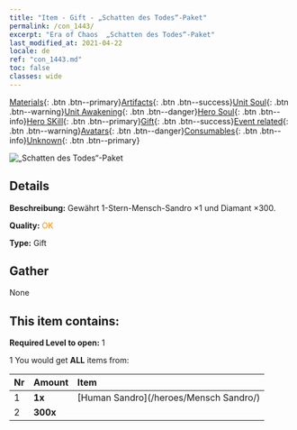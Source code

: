 ```yaml
---
title: "Item - Gift - „Schatten des Todes“-Paket"
permalink: /con_1443/
excerpt: "Era of Chaos  „Schatten des Todes“-Paket"
last_modified_at: 2021-04-22
locale: de
ref: "con_1443.md"
toc: false
classes: wide
---
```

 [Materials](/ItemsDE/){: .btn .btn--primary}[Artifacts](/ItemsDE/Artifacts/){: .btn .btn--success}[Unit Soul](/ItemsDE/UnitSoul/){: .btn .btn--warning}[Unit Awakening](/ItemsDE/UnitAwakening/){: .btn .btn--danger}[Hero Soul](/ItemsDE/HeroSoul/){: .btn .btn--info}[Hero SKill](/ItemsDE/HeroSkill/){: .btn .btn--primary}[Gift](/ItemsDE/Gift/){: .btn .btn--success}[Event related](/ItemsDE/Events/){: .btn .btn--warning}[Avatars](/ItemsDE/Avatars/){: .btn .btn--danger}[Consumables](/ItemsDE/Consumables/){: .btn .btn--info}[Unknown](/ItemsDE/Unknown/){: .btn .btn--primary}

 ![„Schatten des Todes“-Paket](/images/t/i_907057.png)

## Details
 **Beschreibung:** Gewährt 1-Stern-Mensch-Sandro ×1 und Diamant ×300.

 **Quality:** <span style="color: #FF8C00">OK</span>

 **Type:** Gift

## Gather

  None

## This item contains:

 **Required Level to open:** 1

 1 You would get **ALL** items  from:

  | Nr | Amount |     Item    |
  |:---|:-------|:------------|
  | 1 |  **1x** | [Human Sandro](/heroes/Mensch Sandro/) |  | 
  | 2 |  **300x** | <i class="fas fa-gem"/> |  | 
